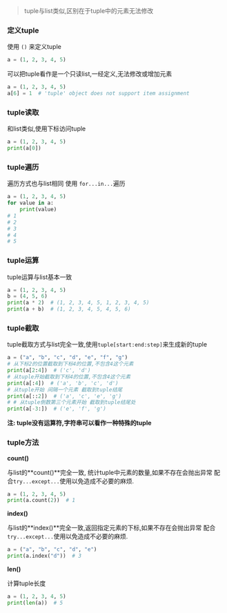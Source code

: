 >tuple与list类似,区别在于tuple中的元素无法修改

### 定义tuple
使用 `()` 来定义tuple

```python
a = (1, 2, 3, 4, 5)
```
可以把tuple看作是一个只读list,一经定义,无法修改或增加元素
```python
a = (1, 2, 3, 4, 5)
a[6] = 1  # 'tuple' object does not support item assignment
```

### tuple读取
和list类似,使用下标访问tuple

```python
a = (1, 2, 3, 4, 5)
print(a[0])
```

### tuple遍历
遍历方式也与list相同 使用 `for...in...`遍历

```python
a = (1, 2, 3, 4, 5)
for value in a:
    print(value)
# 1
# 2
# 3
# 4
# 5
```

### tuple运算
tuple运算与list基本一致
```python
a = (1, 2, 3, 4, 5)
b = (4, 5, 6)
print(a * 2)  # (1, 2, 3, 4, 5, 1, 2, 3, 4, 5)
print(a + b)  # (1, 2, 3, 4, 5, 4, 5, 6)
```

### tuple截取
tuple截取方式与list完全一致,使用`tuple[start:end:step]`来生成新的tuple

```python
a = ("a", "b", "c", "d", "e", "f", "g")
# 从下标2的位置截取到下标4的位置,不包含4这个元素
print(a[2:4])  # ('c', 'd')
# 从tuple开始截取到下标4的位置,不包含4这个元素
print(a[:4])  # ('a', 'b', 'c', 'd')
# 从tuple开始 间隔一个元素 截取到tuple结尾
print(a[::2])  # ('a', 'c', 'e', 'g')
# # 从tuple倒数第三个元素开始 截取到tuple结尾处
print(a[-3:])  # ('e', 'f', 'g')
```

**注: tuple没有运算符,字符串可以看作一种特殊的tuple**


### tuple方法

**count()**

与list的**count()**完全一致, 统计tuple中元素的数量,如果不存在会抛出异常
配合`try...except...`使用以免造成不必要的麻烦.

```python
a = (1, 2, 3, 4, 5)
print(a.count(2))  # 1
```

**index()**

与list的**index()**完全一致,返回指定元素的下标,如果不存在会抛出异常
配合`try...except...`使用以免造成不必要的麻烦.

```python
a = ("a", "b", "c", "d", "e")
print(a.index("d"))  # 3
```

**len()**

计算tuple长度
```python
a = (1, 2, 3, 4, 5)
print(len(a))  # 5
```

